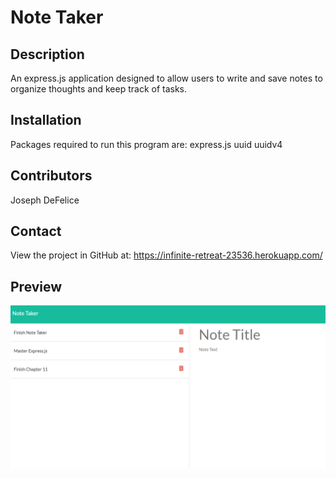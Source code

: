 
  # Note Taker 

  ## Description
  An express.js application designed to allow users to write and save notes to organize thoughts and keep track of tasks.
  
  ## Installation
  Packages required to run this program are: express.js uuid uuidv4

  ## Contributors
  Joseph DeFelice

  ## Contact
  View the project in GitHub at: https://infinite-retreat-23536.herokuapp.com/
  
  ## Preview
  ![](readme.png)